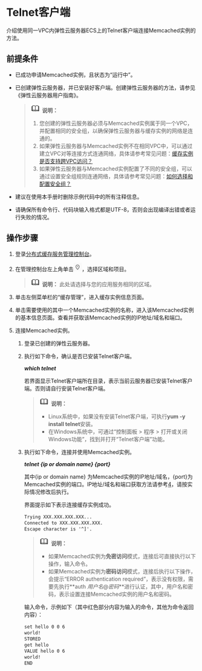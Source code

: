 # Telnet客户端<a name="dcs-ug-0312014"></a>

介绍使用同一VPC内弹性云服务器ECS上的Telnet客户端连接Memcached实例的方法。

## 前提条件<a name="section14501642174811"></a>

-   已成功申请Memcached实例，且状态为“运行中”。
-   已创建弹性云服务器，并已安装好客户端。创建弹性云服务器的方法，请参见《弹性云服务器用户指南》。

    >![](public_sys-resources/icon-note.gif) **说明：** 
    >1.  您创建的弹性云服务器必须与Memcached实例属于同一个VPC，并配置相同的安全组，以确保弹性云服务器与缓存实例的网络是连通的。
    >2.  如果弹性云服务器与Memcached实例不在相同VPC中，可以通过建立VPC对等连接方式连通网络，具体请参考常见问题：[缓存实例是否支持跨VPC访问？](https://support.huaweicloud.com/dcs_faq/dcs-faq-0427002.html)
    >3.  如果弹性云服务器与Memcached实例配置了不同的安全组，可以通过设置安全组规则连通网络，具体请参考常见问题：[如何选择和配置安全组？](https://support.huaweicloud.com/dcs_faq/dcs-faq-0713002.html)


-   建议在使用本手册时删除示例代码中的所有注释信息。
-   请确保所有命令行、代码块输入格式都是UTF-8，否则会出现编译出错或者运行失败的情况。

## 操作步骤<a name="section10709163710106"></a>

1.  登录[分布式缓存服务管理控制台](https://console.huaweicloud.com/dcs)。
2.  在管理控制台左上角单击![](figures/icon-region.png)，选择区域和项目。

    >![](public_sys-resources/icon-note.gif) **说明：** 
    >此处请选择与您的应用服务相同的区域。

3.  单击左侧菜单栏的“缓存管理”，进入缓存实例信息页面。
4.  <a name="li7304143"></a>单击需要使用的其中一个Memcached实例的名称，进入该Memcached实例的基本信息页面。查看并获取该Memcached实例的IP地址/域名和端口。
5.  连接Memcached实例。
    1.  登录已创建的弹性云服务器。
    2.  执行如下命令，确认是否已安装Telnet客户端。

        **_which telnet_**

        若界面显示Telnet客户端所在目录，表示当前云服务器已安装Telnet客户端。否则请自行安装Telnet客户端。

        >![](public_sys-resources/icon-note.gif) **说明：** 
        >-   Linux系统中，如果没有安装Telnet客户端，可执行**yum -y install telnet**安装。
        >-   在Windows系统中，可通过“控制面板 \> 程序 \> 打开或关闭Windows功能”，找到并打开“Telnet客户端”功能。

    3.  执行如下命令，连接并使用Memcached实例。

        _**telnet \{ip or domain name\} \{port\}**_

        其中\{ip or domain name\} 为Memcached实例的IP地址/域名，\{port\}为Memcached实例的端口。IP地址/域名和端口获取方法请参考[4](#li7304143)，请按实际情况修改后执行。

        界面提示如下表示连接缓存实例成功。

        ```
        Trying XXX.XXX.XXX.XXX...
        Connected to XXX.XXX.XXX.XXX.
        Escape character is '^]'.
        ```

        >![](public_sys-resources/icon-note.gif) **说明：** 
        >-   如果Memcached实例为**免密访问**模式，连接后可直接执行以下操作，输入命令。
        >-   如果Memcached实例为**密码访问**模式，连接后执行以下操作，会提示“ERROR authentication required”，表示没有权限，需要先执行**auth  _用户名_@_密码_**进行认证，其中，用户名和密码，表示设置连接Memcached实例的用户名和密码。

        输入命令，示例如下（其中红色部分内容为输入的命令，其他为命令返回内容）：

        ```
        set hello 0 0 6
        world!
        STORED
        get hello
        VALUE hello 0 6
        world!
        END
        ```




